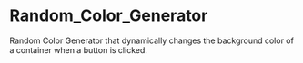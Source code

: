 # Random_Color_Generator
Random Color Generator that dynamically changes the background color of a container when a button is clicked.
